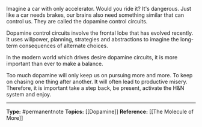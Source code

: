 Imagine a car with only accelerator. Would you ride it? It's dangerous. Just like a car needs brakes, our brains also need something similar that can control us. They are called the dopamine control circuits.

Dopamine control circuits involve the frontal lobe that has evolved recently. It uses willpower, planning, strategies and abstractions to imagine the long-term consequences of alternate choices. 

In the modern world which drives desire dopamine circuits, it is more important than ever to make a balance. 

Too much dopamine will only keep us on pursuing more and more. To keep on chasing one thing after another. It will often lead to productive misery. Therefore, it is important take a step back, be present, activate the H&N system and enjoy.


----
**Type:** #permanentnote 
**Topics:** [[Dopamine]]
**Reference:** [[The Molecule of More]]


